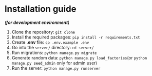 # Installation guide 
***(for development environment)***
1. Clone the repository: `git clone`
2. Install the required packages: `pip install -r requirements.txt`
3. Create **.env** file: `cp .env.example .env`
4. Go into the `server/` directory: `cd server/`
5. Run migrations: `python manage.py migrate`
6. Generate random data: `python manage.py load_factories`(or `python manage.py seed_admin` only for admin user)
7. Run the server: `python manage.py runserver`